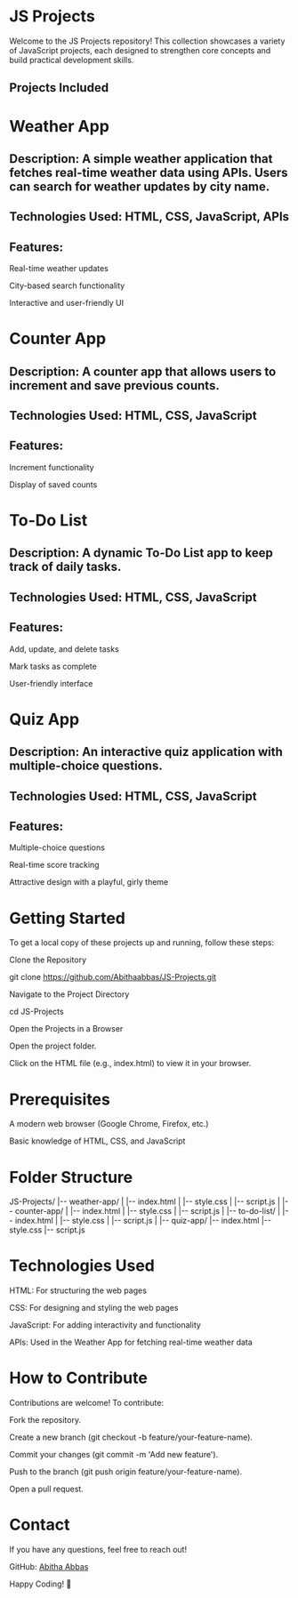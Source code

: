 # JS Projects
Welcome to the JS Projects repository! This collection showcases a variety of JavaScript projects, each designed to strengthen core concepts and build practical development skills.

## Projects Included

# Weather App

## Description: A simple weather application that fetches real-time weather data using APIs. Users can search for weather updates by city name.

## Technologies Used: HTML, CSS, JavaScript, APIs

## Features:

Real-time weather updates

City-based search functionality

Interactive and user-friendly UI

# Counter App

## Description: A counter app that allows users to increment and save previous counts.

## Technologies Used: HTML, CSS, JavaScript

## Features:

Increment functionality

Display of saved counts

# To-Do List

## Description: A dynamic To-Do List app to keep track of daily tasks.

## Technologies Used: HTML, CSS, JavaScript

## Features:

Add, update, and delete tasks

Mark tasks as complete

User-friendly interface

# Quiz App

## Description: An interactive quiz application with multiple-choice questions.

## Technologies Used: HTML, CSS, JavaScript

## Features:

Multiple-choice questions

Real-time score tracking

Attractive design with a playful, girly theme

# Getting Started

To get a local copy of these projects up and running, follow these steps:

Clone the Repository

git clone https://github.com/Abithaabbas/JS-Projects.git

Navigate to the Project Directory

cd JS-Projects

Open the Projects in a Browser

Open the project folder.

Click on the HTML file (e.g., index.html) to view it in your browser.

# Prerequisites

A modern web browser (Google Chrome, Firefox, etc.)

Basic knowledge of HTML, CSS, and JavaScript

# Folder Structure

JS-Projects/
  |-- weather-app/
  |     |-- index.html
  |     |-- style.css
  |     |-- script.js
  |
  |-- counter-app/
  |     |-- index.html
  |     |-- style.css
  |     |-- script.js
  |
  |-- to-do-list/
  |     |-- index.html
  |     |-- style.css
  |     |-- script.js
  |
  |-- quiz-app/
        |-- index.html
        |-- style.css
        |-- script.js

# Technologies Used

HTML: For structuring the web pages

CSS: For designing and styling the web pages

JavaScript: For adding interactivity and functionality

APIs: Used in the Weather App for fetching real-time weather data

# How to Contribute

Contributions are welcome! To contribute:

Fork the repository.

Create a new branch (git checkout -b feature/your-feature-name).

Commit your changes (git commit -m 'Add new feature').

Push to the branch (git push origin feature/your-feature-name).

Open a pull request.

# Contact

If you have any questions, feel free to reach out!

GitHub: [Abitha Abbas](https://github.com/Abithaabbas/)


Happy Coding! 🚀

